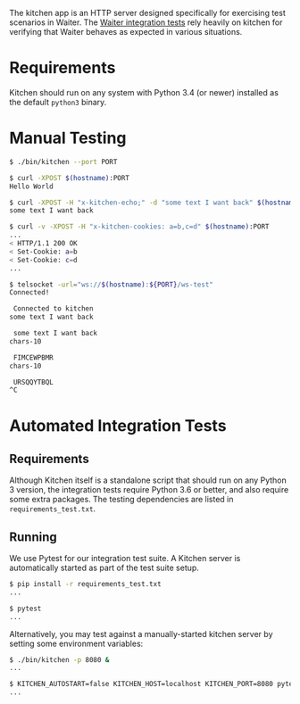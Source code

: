 The kitchen app is an HTTP server designed specifically for exercising test scenarios in Waiter.
The [Waiter integration tests](../waiter/integration) rely heavily on kitchen for verifying that Waiter behaves as expected in various situations.

# Requirements

Kitchen should run on any system with Python 3.4 (or newer) installed as the default `python3` binary.

# Manual Testing

```bash
$ ./bin/kitchen --port PORT

$ curl -XPOST $(hostname):PORT
Hello World

$ curl -XPOST -H "x-kitchen-echo;" -d "some text I want back" $(hostname):PORT
some text I want back

$ curl -v -XPOST -H "x-kitchen-cookies: a=b,c=d" $(hostname):PORT
...
< HTTP/1.1 200 OK
< Set-Cookie: a=b
< Set-Cookie: c=d
...

$ telsocket -url="ws://$(hostname):${PORT}/ws-test"
Connected!

 Connected to kitchen
some text I want back

 some text I want back
chars-10

 FIMCEWPBMR
chars-10

 URSQQYTBQL
^C
```

# Automated Integration Tests

## Requirements

Although Kitchen itself is a standalone script that should run on any Python 3 version,
the integration tests require Python 3.6 or better, and also require some extra packages.
The testing dependencies are listed in `requirements_test.txt`.

## Running

We use Pytest for our integration test suite.
A Kitchen server is automatically started as part of the test suite setup.

```bash
$ pip install -r requirements_test.txt
...

$ pytest
...
```

Alternatively, you may test against a manually-started kitchen server by setting some environment variables:

```bash
$ ./bin/kitchen -p 8080 &
...

$ KITCHEN_AUTOSTART=false KITCHEN_HOST=localhost KITCHEN_PORT=8080 pytest
...
```
